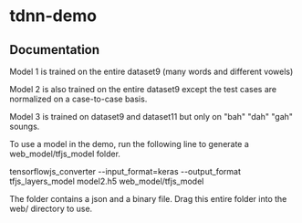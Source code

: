 # tdnn-demo

## Documentation

Model 1 is trained on the entire dataset9 (many words and different vowels)

Model 2 is also trained on the entire dataset9 except the test cases are normalized on a case-to-case basis. 

Model 3 is trained on dataset9 and dataset11 but only on "bah" "dah" "gah" soungs.

To use a model in the demo, run the following line to generate a web_model/tfjs_model folder.

tensorflowjs_converter --input_format=keras --output_format tfjs_layers_model  model2.h5 web_model/tfjs_model

The folder contains a json and a binary file. Drag this entire folder into the web/ directory to use.

